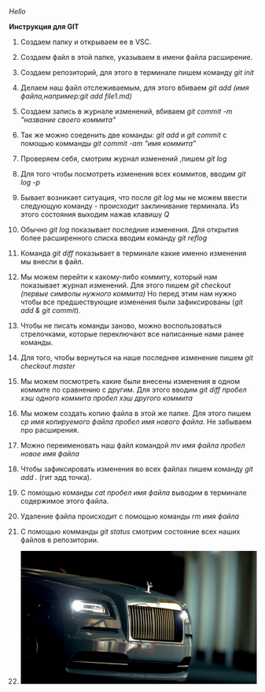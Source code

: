 
*Hello*

**Инструкция для GIT**

1. Создаем папку и открываем ее в VSC.

2. Создаем файл в этой папке, указываем в имени файла расширение.

3. Создаем репозиторий, для этого в терминале пишем команду *git init*

4. Делаем наш файл отслеживаемым, для этого вбиваем *git add (имя файла,например:git add  file1.md)*

5. Создаем запись в журнале изменений, вбиваем *git commit -m "название своего коммита"*

6. Так же можно соеденить две команды: *git add* и *git commit* с помощью комманды *git commit -am "имя коммита"*

7. Проверяем себя, смотрим журнал изменений ,пишем *git log*

8. Для того чтобы посмотреть изменения всех коммитов, вводим *git log -p*

9. Бывает возникает ситуация, что после *git log* мы не можем ввести следующую команду - происходит заклинивание терминала. Из этого состояния выходим нажав клавишу *Q*

10. Обычно *git log* показывает последние изменения. Для открытия более расширенного списка вводим команду *git reflog*

11. Команда *git diff* показывает в терминале какие именно изменения мы внесли в файл.

12. Мы можем перейти к какому-либо коммиту, который нам показывает журнал изменений. Для этого пишем *git checkout (первые символы нужного коммита)* Но перед этим нам нужно чтобы все предшествующие изменения были зафиксированы (*git add & git commit*).

13. Чтобы не писать команды заново, можно воспользоваться стрелочками, которые переключают все написанные нами ранее команды.

14. Для того, чтобы вернуться на наше последнее изменение пишем *git checkout master*

15. Мы можем посмотреть какие были внесены изменения в одном коммите по сравнению с другим. Для этого вводим *git diff пробел хэш одного коммита пробел хэш другого коммита*

16. Мы можем создать копию файла в этой же папке. Для этого пишем *cp имя копируемого файла пробел имя нового файла*. Не забываем про расширения.

17. Можно переименовать наш файл командой *mv имя файла пробел новое имя файла*

18. Чтобы зафиксировать изменения во всех файлах пишем команду *git add .* (гит эдд точка).

19. С помощью команды *cat пробел имя файла* выводим в терминале содержимое этого файла.

20. Удаление файла происходит с помощью команды *rm имя файла*

21. С помощью комманды *git status* смотрим состояние всех наших файлов в репозитории.

22. ![VR осуществит все ваши мечты](rollsroyce_vid_speredi_fary_136993_1920x1080.jpg)

